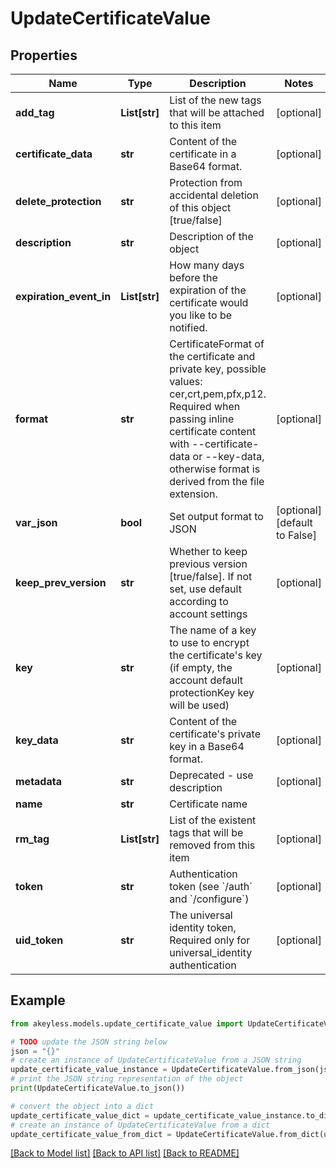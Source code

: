 # UpdateCertificateValue


## Properties

Name | Type | Description | Notes
------------ | ------------- | ------------- | -------------
**add_tag** | **List[str]** | List of the new tags that will be attached to this item | [optional] 
**certificate_data** | **str** | Content of the certificate in a Base64 format. | [optional] 
**delete_protection** | **str** | Protection from accidental deletion of this object [true/false] | [optional] 
**description** | **str** | Description of the object | [optional] 
**expiration_event_in** | **List[str]** | How many days before the expiration of the certificate would you like to be notified. | [optional] 
**format** | **str** | CertificateFormat of the certificate and private key, possible values: cer,crt,pem,pfx,p12. Required when passing inline certificate content with --certificate-data or --key-data, otherwise format is derived from the file extension. | [optional] 
**var_json** | **bool** | Set output format to JSON | [optional] [default to False]
**keep_prev_version** | **str** | Whether to keep previous version [true/false]. If not set, use default according to account settings | [optional] 
**key** | **str** | The name of a key to use to encrypt the certificate&#39;s key (if empty, the account default protectionKey key will be used) | [optional] 
**key_data** | **str** | Content of the certificate&#39;s private key in a Base64 format. | [optional] 
**metadata** | **str** | Deprecated - use description | [optional] 
**name** | **str** | Certificate name | 
**rm_tag** | **List[str]** | List of the existent tags that will be removed from this item | [optional] 
**token** | **str** | Authentication token (see &#x60;/auth&#x60; and &#x60;/configure&#x60;) | [optional] 
**uid_token** | **str** | The universal identity token, Required only for universal_identity authentication | [optional] 

## Example

```python
from akeyless.models.update_certificate_value import UpdateCertificateValue

# TODO update the JSON string below
json = "{}"
# create an instance of UpdateCertificateValue from a JSON string
update_certificate_value_instance = UpdateCertificateValue.from_json(json)
# print the JSON string representation of the object
print(UpdateCertificateValue.to_json())

# convert the object into a dict
update_certificate_value_dict = update_certificate_value_instance.to_dict()
# create an instance of UpdateCertificateValue from a dict
update_certificate_value_from_dict = UpdateCertificateValue.from_dict(update_certificate_value_dict)
```
[[Back to Model list]](../README.md#documentation-for-models) [[Back to API list]](../README.md#documentation-for-api-endpoints) [[Back to README]](../README.md)


